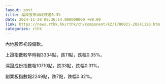```yaml
---
layout: post
title: 滬深股市早段跌逾0.3%
date: 2024-11-20 09:36:14.000000000 +08:00
link: https://news.rthk.hk/rthk/ch/component/k2/1780021-20241120.htm
categories: rthk
---
```


內地股市初段偏軟。

上證指數較早時報3334點，跌11點，跌幅0.35%。

深證成份指數報10710點，跌33點，跌幅0.31%。

創業板指數報2249點，跌7點，跌幅0.32%。
